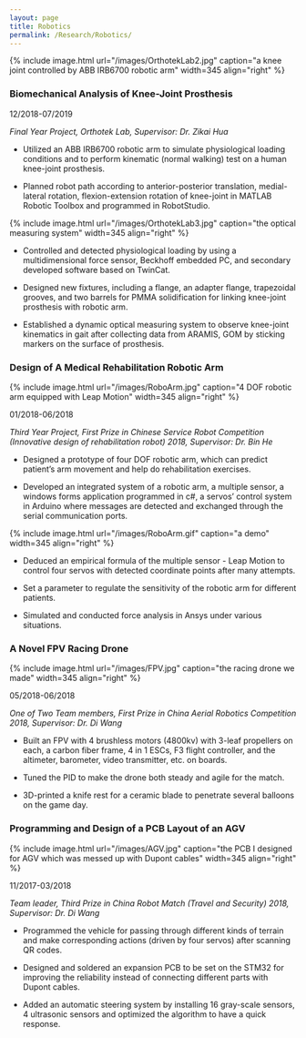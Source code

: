 ```yaml
---
layout: page
title: Robotics
permalink: /Research/Robotics/
---
```


{% include image.html url="/images/OrthotekLab2.jpg" caption="a knee joint controlled by ABB IRB6700 robotic arm" width=345 align="right" %}

### **Biomechanical Analysis of Knee-Joint Prosthesis**

12/2018-07/2019

*Final Year Project, Orthotek Lab, Supervisor: Dr. Zikai Hua*

- Utilized an ABB IRB6700 robotic arm to simulate physiological loading conditions and to perform kinematic (normal walking) test on a human knee-joint prosthesis.

- Planned robot path according to anterior-posterior translation, medial-lateral rotation, flexion-extension rotation of knee-joint in MATLAB Robotic Toolbox and programmed in RobotStudio.

{% include image.html url="/images/OrthotekLab3.jpg" caption="the optical measuring system" width=345 align="right" %}

- Controlled and detected physiological loading by using a multidimensional force sensor, Beckhoff embedded PC, and secondary developed software based on TwinCat.

- Designed new fixtures, including a flange, an adapter flange, trapezoidal
  grooves, and two barrels for PMMA solidification for linking knee-joint prosthesis with robotic arm.

- Established a dynamic optical measuring system to observe knee-joint kinematics in gait after collecting data from ARAMIS, GOM by sticking markers on the surface of prosthesis.



### **Design of A Medical Rehabilitation Robotic Arm**

{% include image.html url="/images/RoboArm.jpg" caption="4 DOF robotic arm equipped with Leap Motion" width=345 align="right" %}

01/2018-06/2018

*Third Year Project, First Prize in Chinese Service Robot Competition (Innovative design of rehabilitation robot) 2018, Supervisor: Dr. Bin He*

- Designed a prototype of four DOF robotic arm, which can predict patient’s arm movement and help do rehabilitation exercises.

- Developed an integrated system of a robotic arm, a multiple sensor, a windows forms application programmed in c#, a servos’ control system in Arduino where messages are detected and exchanged through the serial communication ports.

{% include image.html url="/images/RoboArm.gif" caption="a demo" width=345 align="right" %}

- Deduced an empirical formula of the multiple sensor - Leap Motion to control four servos with detected coordinate points after many attempts.

- Set a parameter to regulate the sensitivity of the robotic arm for different patients.

- Simulated and conducted force analysis in Ansys under various situations.

### **A Novel FPV Racing Drone**

{% include image.html url="/images/FPV.jpg" caption="the racing drone we made" width=345 align="right" %}

05/2018-06/2018

*One of Two Team members, First Prize in China Aerial Robotics Competition 2018, Supervisor: Dr. Di Wang*

- Built an FPV with 4 brushless motors (4800kv) with 3-leaf propellers on each, a carbon
  fiber frame, 4 in 1 ESCs, F3 flight controller, and the altimeter, barometer, video transmitter, etc. on boards.

- Tuned the PID to make the drone both steady and agile for the match.

- 3D-printed a knife rest for a ceramic blade to penetrate several balloons on the game day.

### **Programming and Design of a PCB Layout of an AGV**

{% include image.html url="/images/AGV.jpg" caption="the PCB I designed for AGV which was messed up with Dupont cables" width=345 align="right" %}

11/2017-03/2018

*Team leader, Third Prize in China Robot Match (Travel and Security) 2018, Supervisor: Dr. Di Wang*

- Programmed the vehicle for passing through different kinds of terrain and make corresponding actions (driven by four servos) after scanning QR codes.

- Designed and soldered an expansion PCB to be set on the STM32 for improving the
  reliability instead of connecting different parts with Dupont cables.

- Added an automatic steering system by installing 16 gray-scale sensors, 4 ultrasonic
  sensors and optimized the algorithm to have a quick response.
